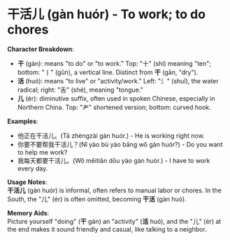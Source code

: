 # **干活儿 (gàn huór) - To work; to do chores**

**Character Breakdown**:  
- **干** (gàn): means "to do" or "to work." Top: "十" (shí) meaning "ten"; bottom: "丨" (gǔn), a vertical line. Distinct from **干** (gān, "dry").  
- **活** (huó): means "to live" or "activity/work." Left: "氵" (shuǐ), the water radical; right: "舌" (shé), meaning "tongue."  
- **儿** (ér): diminutive suffix, often used in spoken Chinese, especially in Northern China. Top: "⺹" shortened version; bottom: curved hook.

**Examples**:  
- 他正在干活儿。(Tā zhèngzài gàn huór.) - He is working right now.  
- 你要不要帮我干活儿？(Nǐ yào bù yào bāng wǒ gàn huór?) - Do you want to help me work?  
- 我每天都要干活儿。(Wǒ měitiān dōu yào gàn huór.) - I have to work every day.

**Usage Notes**:  
**干活儿** (gàn huór) is informal, often refers to manual labor or chores. In the South, the "儿" (ér) is often omitted, becoming **干活** (gàn huó).

**Memory Aids**:  
Picture yourself "doing" (**干** gàn) an "activity" (**活** huó), and the "儿" (ér) at the end makes it sound friendly and casual, like talking to a neighbor.